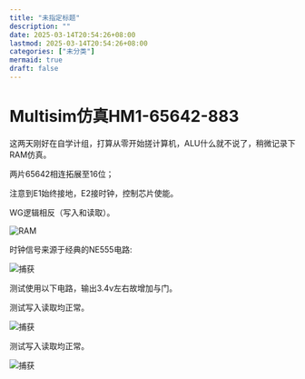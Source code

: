 ```yaml
---
title: "未指定标题"
description: ""
date: 2025-03-14T20:54:26+08:00
lastmod: 2025-03-14T20:54:26+08:00
categories: ["未分类"]
mermaid: true
draft: false
---
```


# Multisim仿真HM1-65642-883

这两天刚好在自学计组，打算从零开始搓计算机，ALU什么就不说了，稍微记录下RAM仿真。

两片65642相连拓展至16位；

注意到E1始终接地，E2接时钟，控制芯片使能。

WG逻辑相反（写入和读取）。



![RAM](https://blog-cdn.yht.life/blog/2025/03/1420250314204255.png)

时钟信号来源于经典的NE555电路:

![捕获](https://blog-cdn.yht.life/blog/2025/03/1420250314204815.PNG)

测试使用以下电路，输出3.4v左右故增加与门。

测试写入读取均正常。

![捕获](https://blog-cdn.yht.life/blog/2025/03/1420250314204957.PNG)

测试写入读取均正常。

![捕获](https://blog-cdn.yht.life/blog/2025/03/1420250314205351.PNG)